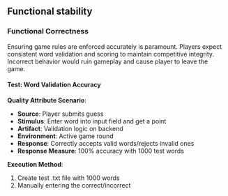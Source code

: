 ## Functional stability

### Functional Correctness
Ensuring game rules are enforced accurately is paramount. Players expect consistent word validation and scoring to maintain competitive integrity. Incorrect behavior would ruin gameplay and cause player to leave the game.

#### Test: Word Validation Accuracy
**Quality Attribute Scenario**:
- **Source**: Player submits guess
- **Stimulus**: Enter word into input field and get a point
- **Artifact**: Validation logic on backend
- **Environment**: Active game round
- **Response**: Correctly accepts valid words/rejects invalid ones
- **Response Measure**: 100% accuracy with 1000 test words

**Execution Method**:
1. Create test .txt file with 1000 words
2. Manually entering the correct/incorrect 
